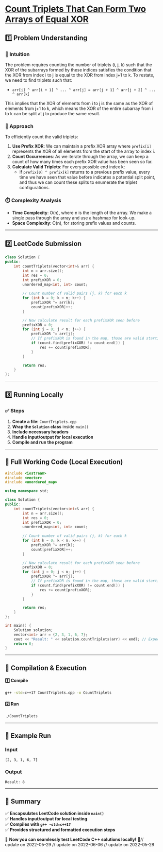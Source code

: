 # **[Count Triplets That Can Form Two Arrays of Equal XOR](https://leetcode.com/problems/count-triplets-that-can-form-two-arrays-of-equal-xor/description/)**  

## **1️⃣ Problem Understanding**  
### **📌 Intuition**  
The problem requires counting the number of triplets (i, j, k) such that the XOR of the subarrays formed by these indices satisfies the condition that the XOR from index i to j is equal to the XOR from index j+1 to k. To restate, we need to find triplets such that:

- `arr[i] ^ arr[i + 1] ^ ... ^ arr[j] = arr[j + 1] ^ arr[j + 2] ^ ... ^ arr[k]`

This implies that the XOR of elements from i to j is the same as the XOR of elements from j+1 to k, which means the XOR of the entire subarray from i to k can be split at j to produce the same result. 

### **🚀 Approach**  
To efficiently count the valid triplets:
1. **Use Prefix XOR**: We can maintain a prefix XOR array where `prefix[i]` represents the XOR of all elements from the start of the array to index i.
2. **Count Occurrences**: As we iterate through the array, we can keep a count of how many times each prefix XOR value has been seen so far.
3. **Calculate Valid Triplets**: For every possible end index k:
   - If `prefix[0] ^ prefix[k]` returns to a previous prefix value, every time we have seen that value before indicates a potential split point, and thus we can count these splits to enumerate the triplet configurations.

### **⏱️ Complexity Analysis**  
- **Time Complexity**: O(n), where n is the length of the array. We make a single pass through the array and use a hashmap for look-up.
- **Space Complexity**: O(n), for storing prefix values and counts.

---  

## **2️⃣ LeetCode Submission**  
```cpp
class Solution {
public:
    int countTriplets(vector<int>& arr) {
        int n = arr.size();
        int res = 0;
        int prefixXOR = 0;
        unordered_map<int, int> count;
        
        // Count number of valid pairs (j, k) for each k
        for (int k = 0; k < n; k++) {
            prefixXOR ^= arr[k];
            count[prefixXOR]++;
        }

        // Now calculate result for each prefixXOR seen before
        prefixXOR = 0;
        for (int j = 0; j < n; j++) {
            prefixXOR ^= arr[j];
            // If prefixXOR is found in the map, those are valid starting points
            if (count.find(prefixXOR) != count.end()) {
                res += count[prefixXOR];
            }
        }

        return res;
    }
};
```  

---  

## **3️⃣ Running Locally**  
### **✅ Steps**  
1. **Create a file**: `CountTriplets.cpp`  
2. **Wrap the `Solution` class** inside `main()`  
3. **Include necessary headers**  
4. **Handle input/output for local execution**  
5. **Compile and run the program**  

---  

## **📝 Full Working Code (Local Execution)**  
```cpp
#include <iostream>
#include <vector>
#include <unordered_map>

using namespace std;

class Solution {
public:
    int countTriplets(vector<int>& arr) {
        int n = arr.size();
        int res = 0;
        int prefixXOR = 0;
        unordered_map<int, int> count;
        
        // Count number of valid pairs (j, k) for each k
        for (int k = 0; k < n; k++) {
            prefixXOR ^= arr[k];
            count[prefixXOR]++;
        }

        // Now calculate result for each prefixXOR seen before
        prefixXOR = 0;
        for (int j = 0; j < n; j++) {
            prefixXOR ^= arr[j];
            // If prefixXOR is found in the map, those are valid starting points
            if (count.find(prefixXOR) != count.end()) {
                res += count[prefixXOR];
            }
        }

        return res;
    }
};

int main() {
    Solution solution;
    vector<int> arr = {2, 3, 1, 6, 7};
    cout << "Result: " << solution.countTriplets(arr) << endl; // Expected output
    return 0;
}
```  

---  

## **🔧 Compilation & Execution**  
#### **1️⃣ Compile**  
```bash
g++ -std=c++17 CountTriplets.cpp -o CountTriplets
```  

#### **2️⃣ Run**  
```bash
./CountTriplets
```  

---  

## **🎯 Example Run**  
### **Input**  
```
[2, 3, 1, 6, 7]
```  
### **Output**  
```
Result: 8
```  

---  

## **📌 Summary**  
✅ **Encapsulates LeetCode solution inside `main()`**  
✅ **Handles input/output for local testing**  
✅ **Compiles with `g++ -std=c++17`**  
✅ **Provides structured and formatted execution steps**  

🚀 **Now you can seamlessly test LeetCode C++ solutions locally!** 🚀// update on 2022-05-29
// update on 2022-06-06
// update on 2022-05-28

